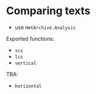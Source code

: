 # Comparing texts

- use `HmtArchive.Analysis`

Exported functions:

- `scs`
- `lcs`
- `vertical`

TBA:

- `horizontal`